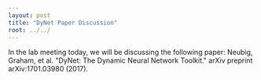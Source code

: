 ```yaml
---
layout: post
title: "DyNet Paper Discussion"
root: ../../
---
```


In the lab meeting today, we will be discussing the following paper:
Neubig, Graham, et al. "DyNet: The Dynamic Neural Network Toolkit." arXiv
preprint arXiv:1701.03980 (2017).
